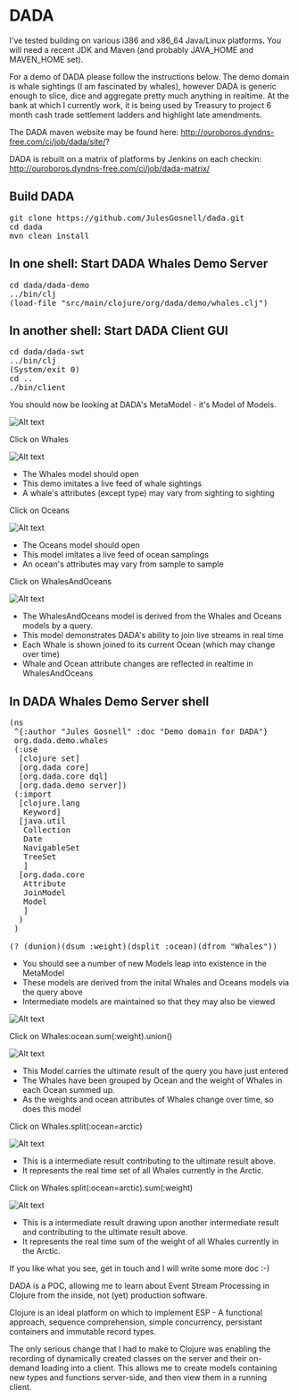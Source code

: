 DADA
====

I've tested building on various i386 and x86_64 Java/Linux
platforms. You will need a recent JDK and Maven (and probably
JAVA_HOME and MAVEN_HOME set).

For a demo of DADA please follow the instructions below. The demo
domain is whale sightings (I am fascinated by whales), however DADA is
generic enough to slice, dice and aggregate pretty much anything in
realtime. At the bank at which I currently work, it is being used by
Treasury to project 6 month cash trade settlement ladders and
highlight late amendments.

The DADA maven website may be found here: http://ouroboros.dyndns-free.com/ci/job/dada/site/?

DADA is rebuilt on a matrix of platforms by Jenkins on each checkin: http://ouroboros.dyndns-free.com/ci/job/dada-matrix/

## Build DADA
<pre>
git clone https://github.com/JulesGosnell/dada.git
cd dada
mvn clean install
</pre>

## In one shell: Start DADA Whales Demo Server
<pre>
cd dada/dada-demo
../bin/clj
(load-file "src/main/clojure/org/dada/demo/whales.clj")
</pre>

## In another shell: Start DADA Client GUI
<pre>
cd dada/dada-swt
../bin/clj
(System/exit 0)
cd ..
./bin/client
</pre>

You should now be looking at DADA's MetaModel - it's Model of Models.


![Alt text](https://raw.github.com/JulesGosnell/dada/master/images/MetaModel.gif)


Click on Whales


![Alt text](https://raw.github.com/JulesGosnell/dada/master/images/Whales.gif)


 - The Whales model should open
 - This demo imitates a live feed of whale sightings
 - A whale's attributes (except type) may vary from sighting to sighting

Click on Oceans


![Alt text](https://raw.github.com/JulesGosnell/dada/master/images/Oceans.gif)


 - The Oceans model should open
 - This model imitates a live feed of ocean samplings
 - An ocean's attributes may vary from sample to sample

Click on WhalesAndOceans


![Alt text](https://raw.github.com/JulesGosnell/dada/master/images/WhalesAndOceans.gif)


 - The WhalesAndOceans model is derived from the Whales and Oceans models by a query.
 - This model demonstrates DADA's ability to join live streams in real time
 - Each Whale is shown joined to its current Ocean (which may change over time)
 - Whale and Ocean attribute changes are reflected in realtime in WhalesAndOceans

## In DADA Whales Demo Server shell
<pre>
(ns 
 ^{:author "Jules Gosnell" :doc "Demo domain for DADA"}
 org.dada.demo.whales
 (:use
  [clojure set]
  [org.dada core]
  [org.dada.core dql]
  [org.dada.demo server])
 (:import
  [clojure.lang
   Keyword]
  [java.util
   Collection
   Date
   NavigableSet
   TreeSet
   ]
  [org.dada.core
   Attribute
   JoinModel
   Model
   ]
  )
 )

(? (dunion)(dsum :weight)(dsplit :ocean)(dfrom "Whales"))
</pre>

 - You should see a number of new Models leap into existence in the MetaModel
 - These models are derived from the inital Whales and Oceans models via the query above
 - Intermediate models are maintained so that they may also be viewed


![Alt text](https://raw.github.com/JulesGosnell/dada/master/images/MetaModel2.gif)


Click on Whales:ocean.sum(:weight).union()


![Alt text](https://raw.github.com/JulesGosnell/dada/master/images/WhaleWeightSummedByOcean.gif)


 - This Model carries the ultimate result of the query you have just entered
 - The Whales have been grouped by Ocean and the weight of Whales in each Ocean summed up.
 - As the weights and ocean attributes of Whales change over time, so does this model

Click on Whales.split(:ocean=arctic)


![Alt text](https://raw.github.com/JulesGosnell/dada/master/images/ArcticWhales.gif)


 - This is a intermediate result contributing to the ultimate result above.
 - It represents the real time set of all Whales currently in the Arctic.

Click on Whales.split(:ocean=arctic).sum(:weight)


![Alt text](https://raw.github.com/JulesGosnell/dada/master/images/ActicWhalesTotalWeight.gif)


 - This is a intermediate result drawing upon another intermediate result and contributing to the ultimate result above.
 - It represents the real time sum of the weight of all Whales currently in the Arctic.

If you like what you see, get in touch and I will write some more doc :-)

DADA is a POC, allowing me to learn about Event Stream Processing in
Clojure from the inside, not (yet) production software.

Clojure is an ideal platform on which to implement ESP - A functional
approach, sequence comprehension, simple concurrency, persistant
containers and immutable record types.

The only serious change that I had to make to Clojure was enabling the
recording of dynamically created classes on the server and their
on-demand loading into a client. This allows me to create models
containing new types and functions server-side, and then view them in
a running client.
